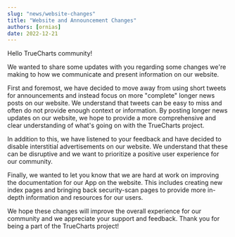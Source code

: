 ```yaml
---
slug: "news/website-changes"
title: "Website and Announcement Changes"
authors: [ornias]
date: 2022-12-21
---
```


Hello TrueCharts community!

We wanted to share some updates with you regarding some changes we're making to how we communicate and present information on our website.

First and foremost, we have decided to move away from using short tweets for announcements and instead focus on more "complete" longer news posts on our website. We understand that tweets can be easy to miss and often do not provide enough context or information. By posting longer news updates on our website, we hope to provide a more comprehensive and clear understanding of what's going on with the TrueCharts project.

In addition to this, we have listened to your feedback and have decided to disable interstitial advertisements on our website. We understand that these can be disruptive and we want to prioritize a positive user experience for our community.

Finally, we wanted to let you know that we are hard at work on improving the documentation for our App on the website. This includes creating new index pages and bringing back security-scan pages to provide more in-depth information and resources for our users.

We hope these changes will improve the overall experience for our community and we appreciate your support and feedback. Thank you for being a part of the TrueCharts project!
